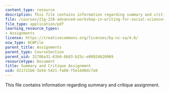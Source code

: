 ```yaml
---
content_type: resource
description: This file contains information regarding summary and critique assignment.
file: /courses/21g-228-advanced-workshop-in-writing-for-social-sciences-and-architecture-els-spring-2007/d21721b63e545421fa68f5e14d0dc7a9_MIT21G.228S07_summary.pdf
file_type: application/pdf
learning_resource_types:
- Assignments
license: https://creativecommons.org/licenses/by-nc-sa/4.0/
ocw_type: OCWFile
parent_title: Assignments
parent_type: CourseSection
parent_uid: 31786a31-63b9-8b83-b25c-e09924620969
resourcetype: Document
title: Summary and Critique Assignment
uid: d21721b6-3e54-5421-fa68-f5e14d0dc7a9
---
```

This file contains information regarding summary and critique assignment.
